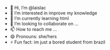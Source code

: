- 👋 Hi, I’m @laislac
- 👀 I’m interested in improve my knowledge
- 🌱 I’m currently learning html
- 💞️ I’m looking to collaborate on ...
- 📫 How to reach me ...
- 😄 Pronouns: she/hers
- ⚡ Fun fact: im just a bored student from brazil

<!---
laislac/laislac is a ✨ special ✨ repository because its `README.md` (this file) appears on your GitHub profile.
You can click the Preview link to take a look at your changes.
--->
